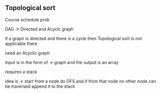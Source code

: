 ## Topological sort

Course schedule prob

DAG -> Directed and Acyclc graph

if a graph is directed and there is a cycle then Topological sort is not applicable there

need an Acyclic graph

Input is in the form of -> graph and the output is an array

requires a stack

idea is -> start from a node do DFS and if from that node no other node can be traversed append it to the stack
